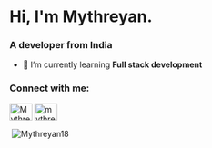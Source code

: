 <h1>Hi, I'm Mythreyan.</h1>
<h3>A developer from India</h3>

- 🌱 I’m currently learning **Full stack development**

<h3 align="left">Connect with me:</h3>
<p align="left">
<a href="https://twitter.com/naveenkumar_se" target="blank"><img align="center" src="https://raw.githubusercontent.com/rahuldkjain/github-profile-readme-generator/master/src/images/icons/Social/twitter.svg" alt="Mythreyan Twitter" height="30" width="40" /></a>
<a href="https://www.linkedin.com/in/mythreyan-p-69b85a213/" target="blank"><img align="center" src="https://raw.githubusercontent.com/rahuldkjain/github-profile-readme-generator/master/src/images/icons/Social/linked-in-alt.svg" alt="mythreyan-p-69b85a213" height="30" width="40" /></a>
</p>

<p>&nbsp;<img align="center" src="https://github-readme-stats.vercel.app/api?username=Mythreyan18&show_icons=true&locale=en" alt="Mythreyan18" /></p>
